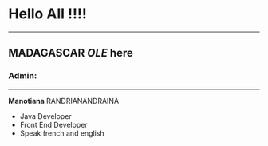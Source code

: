 # Hello All !!!!
---
## __MADAGASCAR__ *OLE* here 

### Admin:
___
__Manotiana__ RANDRIANANDRAINA  
 
 * Java Developer
 * Front End Developer
 * Speak french and english
